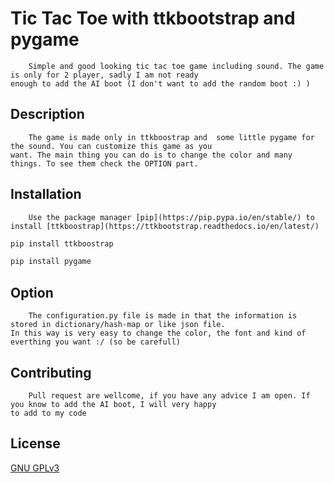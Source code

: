 # Tic Tac Toe with ttkbootstrap and pygame

        Simple and good looking tic tac toe game including sound. The game is only for 2 player, sadly I am not ready 
    enough to add the AI boot (I don't want to add the random boot :) )

## Description

        The game is made only in ttkboostrap and  some little pygame for the sound. You can customize this game as you 
    want. The main thing you can do is to change the color and many things. To see them check the OPTION part.

## Installation

        Use the package manager [pip](https://pip.pypa.io/en/stable/) to
    install [ttkboostrap](https://ttkbootstrap.readthedocs.io/en/latest/)

```bash
pip install ttkboostrap
```

```bash
pip install pygame 
```
## Option

        The configuration.py file is made in that the information is stored in dictionary/hash-map or like json file.
    In this way is very easy to change the color, the font and kind of everthing you want :/ (so be carefull)

## Contributing

        Pull request are wellcome, if you have any advice I am open. If you know to add the AI boot, I will very happy 
    to add to my code

## License

[GNU GPLv3](https://choosealicense.com/licenses/gpl-3.0/)
